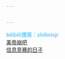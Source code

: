 ```yaml
---


---
```


<p><font color="66ccff"><strong>bilibili搜索：zhilinisjr</strong><br>
<a href="https://www.bilibili.com/video/BV1tQ4y1N7H9/">美帝崩吧</a><br>
<a href="https://www.bilibili.com/video/BV1qe411p7Z6/">信息竞赛的日子</a></font></p>

